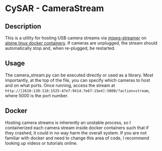 # CySAR - CameraStream
## Description
This is a utility for hosting USB camera streams via [mjpeg-streamer](https://github.com/jacksonliam/mjpg-streamer) on [alpine linux docker containers](https://hub.docker.com/_/alpine). If cameras are unplugged, the stream should automatically stop and, when re-plugged, be restarted.

## Usage
The camera_stream.py can be executed directly or used as a library. Most importantly, at the top of the file, you can specify which cameras to host and on what ports. Once running, access the stream at 
`http://[2610:130:110:1525:47e7:9414:7e67:15e4]:5000/?action=stream`,
where 5000 is the port number.

## Docker
Hosting camera streams is inherently an unstable process, so I containerized each camera stream inside docker containers such that if they crashed, it could in no way harm the overall system. If you are not familiar with docker and need to change this area of code, I recommend looking up videos or tutorials online. 